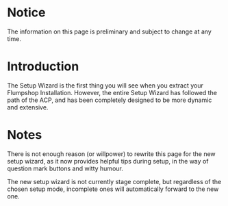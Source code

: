 # **Notice** #
The information on this page is preliminary and subject to change at any time.



# Introduction #
The Setup Wizard is the first thing you will see when you extract your Flumpshop Installation. However, the entire Setup Wizard has followed the path of the ACP, and has been completely designed to be more dynamic and extensive.

# Notes #
There is not enough reason (or willpower) to rewrite this page for the new setup wizard, as it now provides helpful tips during setup, in the way of question mark buttons and witty humour.

The new setup wizard is not currently stage complete, but regardless of the chosen setup mode, incomplete ones will automatically forward to the new one.
